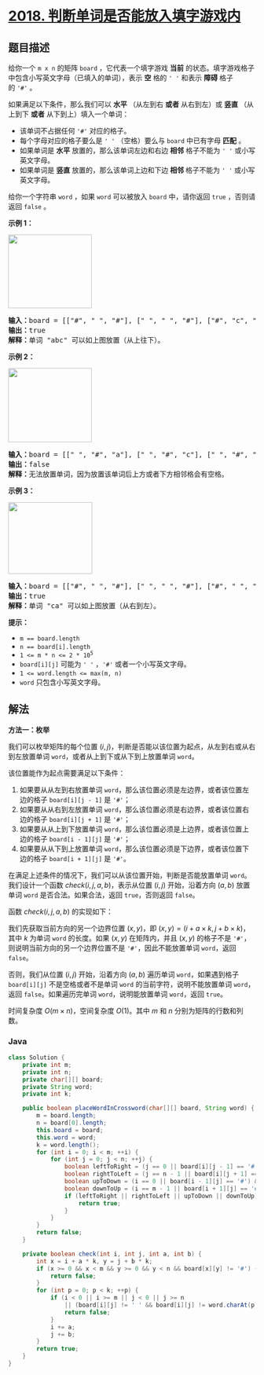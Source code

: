 # [2018. 判断单词是否能放入填字游戏内](https://leetcode.cn/problems/check-if-word-can-be-placed-in-crossword)

## 题目描述

<p>给你一个&nbsp;<code>m x n</code>&nbsp;的矩阵&nbsp;<code>board</code>&nbsp;，它代表一个填字游戏&nbsp;<strong>当前</strong>&nbsp;的状态。填字游戏格子中包含小写英文字母（已填入的单词），表示&nbsp;<strong>空</strong>&nbsp;格的&nbsp;<code>' '</code>&nbsp;和表示&nbsp;<strong>障碍</strong>&nbsp;格子的&nbsp;<code>'#'</code>&nbsp;。</p>

<p>如果满足以下条件，那么我们可以 <strong>水平</strong>&nbsp;（从左到右 <strong>或者</strong>&nbsp;从右到左）或 <strong>竖直</strong>&nbsp;（从上到下 <strong>或者</strong>&nbsp;从下到上）填入一个单词：</p>

<ul>
	<li>该单词不占据任何&nbsp;<code>'#'</code>&nbsp;对应的格子。</li>
	<li>每个字母对应的格子要么是&nbsp;<code>' '</code>&nbsp;（空格）要么与 <code>board</code>&nbsp;中已有字母 <strong>匹配</strong>&nbsp;。</li>
	<li>如果单词是 <strong>水平</strong>&nbsp;放置的，那么该单词左边和右边 <strong>相邻</strong>&nbsp;格子不能为&nbsp;<code>' '</code>&nbsp;或小写英文字母。</li>
	<li>如果单词是&nbsp;<strong>竖直</strong>&nbsp;放置的，那么该单词上边和下边&nbsp;<strong>相邻</strong><strong>&nbsp;</strong>格子不能为&nbsp;<code>' '</code>&nbsp;或小写英文字母。</li>
</ul>

<p>给你一个字符串&nbsp;<code>word</code>&nbsp;，如果&nbsp;<code>word</code>&nbsp;可以被放入&nbsp;<code>board</code>&nbsp;中，请你返回&nbsp;<code>true</code>&nbsp;，否则请返回&nbsp;<code>false</code>&nbsp;。</p>

<p><strong>示例 1：</strong></p>

<p><img alt="" src="https://fastly.jsdelivr.net/gh/doocs/leetcode@main/solution/2000-2099/2018.Check%20if%20Word%20Can%20Be%20Placed%20In%20Crossword/images/crossword-1.png" style="width: 170px; height: 150px;" /></p>

<pre>
<b>输入：</b>board = [["#", " ", "#"], [" ", " ", "#"], ["#", "c", " "]], word = "abc"
<b>输出：</b>true
<b>解释：</b>单词 "abc" 可以如上图放置（从上往下）。
</pre>

<p><strong>示例 2：</strong></p>

<p><img alt="" src="https://fastly.jsdelivr.net/gh/doocs/leetcode@main/solution/2000-2099/2018.Check%20if%20Word%20Can%20Be%20Placed%20In%20Crossword/images/c2.png" style="width: 170px; height: 151px;" /></p>

<pre>
<b>输入：</b>board = [[" ", "#", "a"], [" ", "#", "c"], [" ", "#", "a"]], word = "ac"
<b>输出：</b>false
<b>解释：</b>无法放置单词，因为放置该单词后上方或者下方相邻格会有空格。</pre>

<p><strong>示例 3：</strong></p>

<p><img alt="" src="https://fastly.jsdelivr.net/gh/doocs/leetcode@main/solution/2000-2099/2018.Check%20if%20Word%20Can%20Be%20Placed%20In%20Crossword/images/crossword-2.png" style="width: 171px; height: 146px;" /></p>

<pre>
<b>输入：</b>board = [["#", " ", "#"], [" ", " ", "#"], ["#", " ", "c"]], word = "ca"
<b>输出：</b>true
<b>解释：</b>单词 "ca" 可以如上图放置（从右到左）。
</pre>

<p><strong>提示：</strong></p>

<ul>
	<li><code>m == board.length</code></li>
	<li><code>n == board[i].length</code></li>
	<li><code>1 &lt;= m * n &lt;= 2 * 10<sup>5</sup></code></li>
	<li><code>board[i][j]</code>&nbsp;可能为&nbsp;<code>' '</code>&nbsp;，<code>'#'</code>&nbsp;或者一个小写英文字母。</li>
	<li><code>1 &lt;= word.length &lt;= max(m, n)</code></li>
	<li><code>word</code>&nbsp;只包含小写英文字母。</li>
</ul>

## 解法

**方法一：枚举**

我们可以枚举矩阵的每个位置 $(i, j)$，判断是否能以该位置为起点，从左到右或从右到左放置单词 `word`，或者从上到下或从下到上放置单词 `word`。

该位置能作为起点需要满足以下条件：

1. 如果要从从左到右放置单词 `word`，那么该位置必须是左边界，或者该位置左边的格子 `board[i][j - 1]` 是 `'#'`；
2. 如果要从从右到左放置单词 `word`，那么该位置必须是右边界，或者该位置右边的格子 `board[i][j + 1]` 是 `'#'`；
3. 如果要从从上到下放置单词 `word`，那么该位置必须是上边界，或者该位置上边的格子 `board[i - 1][j]` 是 `'#'`；
4. 如果要从从下到上放置单词 `word`，那么该位置必须是下边界，或者该位置下边的格子 `board[i + 1][j]` 是 `'#'`。

在满足上述条件的情况下，我们可以从该位置开始，判断是否能放置单词 `word`。我们设计一个函数 $check(i, j, a, b)$，表示从位置 $(i, j)$ 开始，沿着方向 $(a, b)$ 放置单词 `word` 是否合法。如果合法，返回 `true`，否则返回 `false`。

函数 $check(i, j, a, b)$ 的实现如下：

我们先获取当前方向的另一个边界位置 $(x, y)$，即 $(x, y) = (i + a \times k, j + b \times k)$，其中 $k$ 为单词 `word` 的长度。如果 $(x, y)$ 在矩阵内，并且 $(x, y)$ 的格子不是 `'#'`，则说明当前方向的另一个边界位置不是 `'#'`，因此不能放置单词 `word`，返回 `false`。

否则，我们从位置 $(i, j)$ 开始，沿着方向 $(a, b)$ 遍历单词 `word`，如果遇到格子 `board[i][j]` 不是空格或者不是单词 `word` 的当前字符，说明不能放置单词 `word`，返回 `false`。如果遍历完单词 `word`，说明能放置单词 `word`，返回 `true`。

时间复杂度 $O(m \times n)$，空间复杂度 $O(1)$。其中 $m$ 和 $n$ 分别为矩阵的行数和列数。

### **Java**

```java
class Solution {
    private int m;
    private int n;
    private char[][] board;
    private String word;
    private int k;

    public boolean placeWordInCrossword(char[][] board, String word) {
        m = board.length;
        n = board[0].length;
        this.board = board;
        this.word = word;
        k = word.length();
        for (int i = 0; i < m; ++i) {
            for (int j = 0; j < n; ++j) {
                boolean leftToRight = (j == 0 || board[i][j - 1] == '#') && check(i, j, 0, 1);
                boolean rightToLeft = (j == n - 1 || board[i][j + 1] == '#') && check(i, j, 0, -1);
                boolean upToDown = (i == 0 || board[i - 1][j] == '#') && check(i, j, 1, 0);
                boolean downToUp = (i == m - 1 || board[i + 1][j] == '#') && check(i, j, -1, 0);
                if (leftToRight || rightToLeft || upToDown || downToUp) {
                    return true;
                }
            }
        }
        return false;
    }

    private boolean check(int i, int j, int a, int b) {
        int x = i + a * k, y = j + b * k;
        if (x >= 0 && x < m && y >= 0 && y < n && board[x][y] != '#') {
            return false;
        }
        for (int p = 0; p < k; ++p) {
            if (i < 0 || i >= m || j < 0 || j >= n
                || (board[i][j] != ' ' && board[i][j] != word.charAt(p))) {
                return false;
            }
            i += a;
            j += b;
        }
        return true;
    }
}
```
